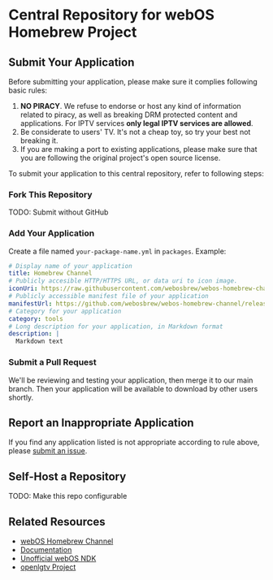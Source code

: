 # Central Repository for webOS Homebrew Project

## Submit Your Application

Before submitting your application, please make sure it complies following basic rules:

1. **NO PIRACY**. We refuse to endorse or host any kind of information related to piracy, as well as breaking DRM protected content and applications. For IPTV services **only legal IPTV services are allowed**.
2. Be considerate to users' TV. It's not a cheap toy, so try your best not breaking it.
3. If you are making a port to existing applications, please make sure that you are following the original project's open source license.

To submit your application to this central repository, refer to following steps:

### Fork This Repository

TODO: Submit without GitHub

### Add Your Application

Create a file named `your-package-name.yml` in `packages`. Example:

```yaml
# Display name of your application
title: Homebrew Channel
# Publicly accesible HTTP/HTTPS URL, or data uri to icon image.
iconUri: https://raw.githubusercontent.com/webosbrew/webos-homebrew-channel/main/assets/icon160.png
# Publicly accessible manifest file of your application
manifestUrl: https://github.com/webosbrew/webos-homebrew-channel/releases/latest/download/org.webosbrew.hbchannel.manifest.json
# Category for your application
category: tools
# Long description for your application, in Markdown format
description: |
  Markdown text
```

### Submit a Pull Request

We'll be reviewing and testing your application, then merge it to our main branch. Then your application will be available to download by other users shortly.

## Report an Inappropriate Application

If you find any application listed is not appropriate according to rule above, please [submit an issue](https://github.com/webosbrew/apps-repo/issues/new).

## Self-Host a Repository

TODO: Make this repo configurable

## Related Resources

* [webOS Homebrew Channel](https://github.com/webosbrew/webos-homebrew-channel)
* [Documentation](https://github.com/webosbrew/docs)
* [Unofficial webOS NDK](https://github.com/webosbrew/meta-lg-webos-ndk)
* [openlgtv Project](https://openlgtv.github.io/)
